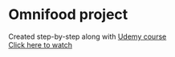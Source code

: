 # Omnifood project
Created step-by-step along with [Udemy course](https://ua.udemy.com/course/design-and-develop-a-killer-website-with-html5-and-css3)<br>
[Click here to watch](https://chopstxx.github.io/omnifood-project/)

